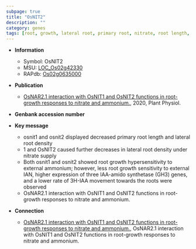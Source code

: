 ```yaml
---
subpage: true
title: "OsNIT2"
description: ""
category: genes
tags: [root, growth, lateral root, primary root, nitrate, root length, root growth]
---
```


* **Information**  
    + Symbol: OsNIT2  
    + MSU: [LOC_Os02g42330](http://rice.plantbiology.msu.edu/cgi-bin/ORF_infopage.cgi?orf=LOC_Os02g42330)  
    + RAPdb: [Os02g0635000](http://rapdb.dna.affrc.go.jp/viewer/gbrowse_details/irgsp1?name=Os02g0635000)  

* **Publication**  
    + [OsNAR2.1 interaction with OsNIT1 and OsNIT2 functions in root-growth responses to nitrate and ammonium.](http://www.ncbi.nlm.nih.gov/pubmed?term=OsNAR2.1+interaction+with+OsNIT1+and+OsNIT2+functions+in+root-growth+responses+to+nitrate+and+ammonium.%5BTitle%5D), 2020, Plant Physiol.

* **Genbank accession number**  

* **Key message**  
    + osnit1 and osnit2 displayed decreased primary root length and lateral root density
    + 1 and OsNIT2 caused further decreases in lateral root density under nitrate supply
    + Both osnit1 and osnit2 showed root growth hypersensitivity to external ammonium; however, less root growth sensitivity to external IAN, higher expression of three IAA-amido synthetase (GH3) genes, and a lower rate of 3H-IAA movement towards the roots were observed
    + OsNAR2.1 interaction with OsNIT1 and OsNIT2 functions in root-growth responses to nitrate and ammonium.

* **Connection**  
    + [OsNAR2.1 interaction with OsNIT1 and OsNIT2 functions in root-growth responses to nitrate and ammonium.](http://www.ncbi.nlm.nih.gov/pubmed?term=OsNAR2.1+interaction+with+OsNIT1+and+OsNIT2+functions+in+root-growth+responses+to+nitrate+and+ammonium.%5BTitle%5D), OsNAR2.1 interaction with OsNIT1 and OsNIT2 functions in root-growth responses to nitrate and ammonium.




